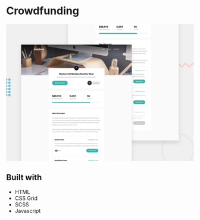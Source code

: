 # Crowdfunding

![Design preview for the Crowdfunding product page coding challenge](./images/desktop-preview.jpg)

## Built with

- HTML
- CSS Grid
- SCSS
- Javascript